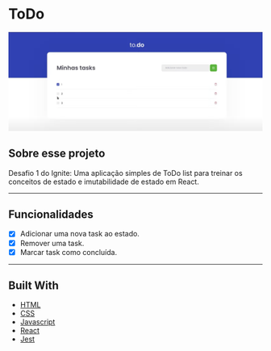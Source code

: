 # ToDo

<img src="https://github.com/LuisRuediger/Ignite-Desafio01-ToDoList/blob/main/assets/ToDo.png" />

## Sobre esse projeto

Desafio 1 do Ignite: 
Uma aplicação simples de ToDo list para treinar os conceitos de estado e imutabilidade de estado em React.

---

## Funcionalidades

- [x] Adicionar uma nova task ao estado.
- [x] Remover uma task.
- [x] Marcar task como concluída.

---

## Built With

- [HTML](https://developer.mozilla.org/en-US/docs/Web/HTML)
- [CSS](https://developer.mozilla.org/en-US/docs/Web/CSS)
- [Javascript](https://developer.mozilla.org/en-US/docs/Web/JavaScript)
- [React](https://pt-br.reactjs.org/docs/getting-started.html)
- [Jest](https://jestjs.io/pt-BR/docs/getting-started)

